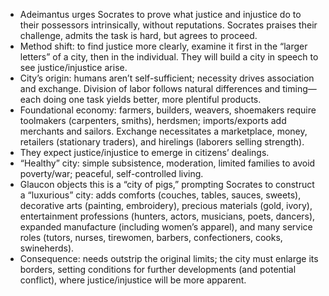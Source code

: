 - Adeimantus urges Socrates to prove what justice and injustice do to their possessors intrinsically, without reputations. Socrates praises their challenge, admits the task is hard, but agrees to proceed.
- Method shift: to find justice more clearly, examine it first in the “larger letters” of a city, then in the individual. They will build a city in speech to see justice/injustice arise.
- City’s origin: humans aren’t self-sufficient; necessity drives association and exchange. Division of labor follows natural differences and timing—each doing one task yields better, more plentiful products.
- Foundational economy: farmers, builders, weavers, shoemakers require toolmakers (carpenters, smiths), herdsmen; imports/exports add merchants and sailors. Exchange necessitates a marketplace, money, retailers (stationary traders), and hirelings (laborers selling strength).
- They expect justice/injustice to emerge in citizens’ dealings.
- “Healthy” city: simple subsistence, moderation, limited families to avoid poverty/war; peaceful, self-controlled living.
- Glaucon objects this is a “city of pigs,” prompting Socrates to construct a “luxurious” city: adds comforts (couches, tables, sauces, sweets), decorative arts (painting, embroidery), precious materials (gold, ivory), entertainment professions (hunters, actors, musicians, poets, dancers), expanded manufacture (including women’s apparel), and many service roles (tutors, nurses, tirewomen, barbers, confectioners, cooks, swineherds).
- Consequence: needs outstrip the original limits; the city must enlarge its borders, setting conditions for further developments (and potential conflict), where justice/injustice will be more apparent.